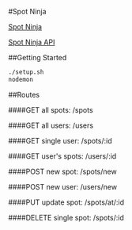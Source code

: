 #Spot Ninja

[Spot Ninja](https://spot-ninja.firebaseapp.com/)

[Spot Ninja API](https://spotninja.herokuapp.com/)

##Getting Started

```sh
./setup.sh
nodemon
```

##Routes

####GET all spots:
/spots

####GET all users:
/users

####GET single user:
/spots/:id

####GET user's spots:
/users/:id

####POST new spot:
/spots/new

####POST new user:
/users/new

####PUT update spot:
/spots/at/:id

####DELETE single spot:
/spots/:id
